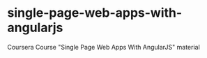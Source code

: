 # single-page-web-apps-with-angularjs
Coursera Course "Single Page Web Apps With AngularJS" material
